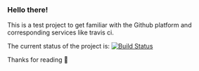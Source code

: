 ### Hello there!
This is a test project to get familiar with the Github platform and corresponding services like travis ci.

The current status of the project is:
[![Build Status](https://travis-ci.org/Miguellissimo/Spoon-Knife.svg?branch=master)](https://travis-ci.org/Miguellissimo/Spoon-Knife)

Thanks for reading :sparkling_heart:
